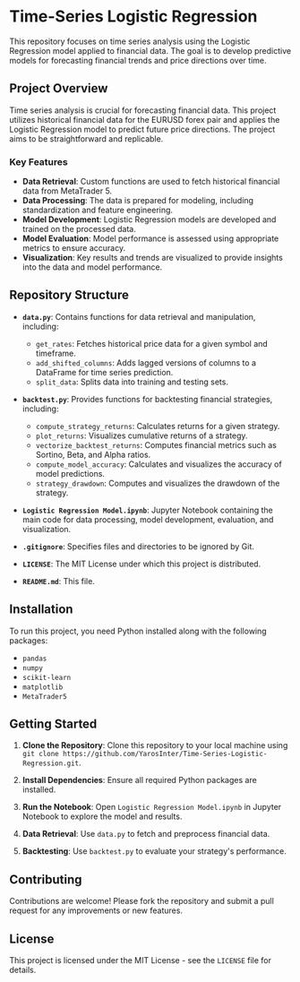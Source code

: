 # Time-Series Logistic Regression

This repository focuses on time series analysis using the Logistic Regression model applied to financial data. The goal is to develop predictive models for forecasting financial trends and price directions over time.

## Project Overview

Time series analysis is crucial for forecasting financial data. This project utilizes historical financial data for the EURUSD forex pair and applies the Logistic Regression model to predict future price directions. The project aims to be straightforward and replicable.

### Key Features

- **Data Retrieval**: Custom functions are used to fetch historical financial data from MetaTrader 5.
- **Data Processing**: The data is prepared for modeling, including standardization and feature engineering.
- **Model Development**: Logistic Regression models are developed and trained on the processed data.
- **Model Evaluation**: Model performance is assessed using appropriate metrics to ensure accuracy.
- **Visualization**: Key results and trends are visualized to provide insights into the data and model performance.

## Repository Structure

- **`data.py`**: Contains functions for data retrieval and manipulation, including:
  - `get_rates`: Fetches historical price data for a given symbol and timeframe.
  - `add_shifted_columns`: Adds lagged versions of columns to a DataFrame for time series prediction.
  - `split_data`: Splits data into training and testing sets.

- **`backtest.py`**: Provides functions for backtesting financial strategies, including:
  - `compute_strategy_returns`: Calculates returns for a given strategy.
  - `plot_returns`: Visualizes cumulative returns of a strategy.
  - `vectorize_backtest_returns`: Computes financial metrics such as Sortino, Beta, and Alpha ratios.
  - `compute_model_accuracy`: Calculates and visualizes the accuracy of model predictions.
  - `strategy_drawdown`: Computes and visualizes the drawdown of the strategy.

- **`Logistic Regression Model.ipynb`**: Jupyter Notebook containing the main code for data processing, model development, evaluation, and visualization.

- **`.gitignore`**: Specifies files and directories to be ignored by Git.

- **`LICENSE`**: The MIT License under which this project is distributed.

- **`README.md`**: This file.

## Installation

To run this project, you need Python installed along with the following packages:

- `pandas`
- `numpy`
- `scikit-learn`
- `matplotlib`
- `MetaTrader5`

## Getting Started

1. **Clone the Repository**: Clone this repository to your local machine using `git clone https://github.com/YarosInter/Time-Series-Logistic-Regression.git`.

2. **Install Dependencies**: Ensure all required Python packages are installed.

3. **Run the Notebook**: Open `Logistic Regression Model.ipynb` in Jupyter Notebook to explore the model and results.

4. **Data Retrieval**: Use `data.py` to fetch and preprocess financial data.

5. **Backtesting**: Use `backtest.py` to evaluate your strategy's performance.

## Contributing

Contributions are welcome! Please fork the repository and submit a pull request for any improvements or new features.

## License

This project is licensed under the MIT License - see the `LICENSE` file for details.